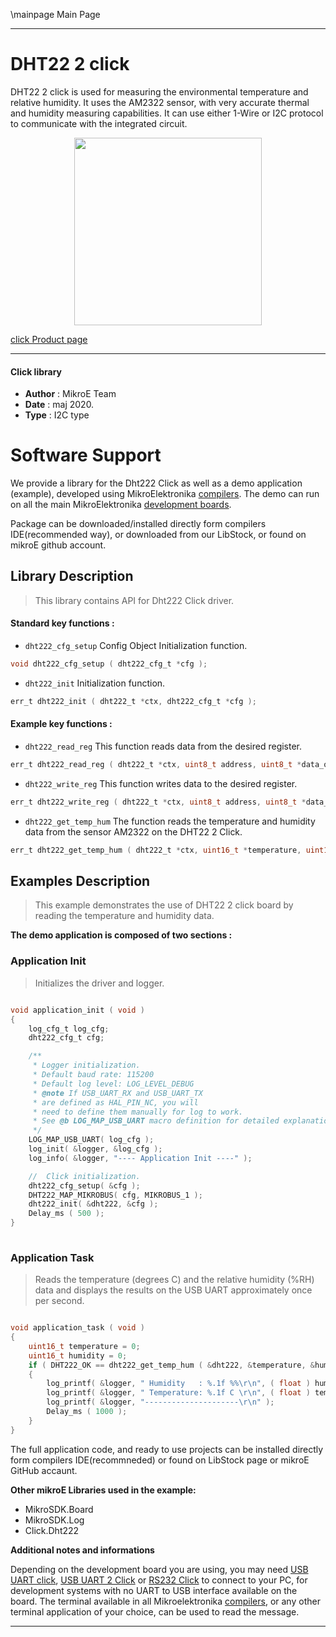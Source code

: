 \mainpage Main Page
 
---
# DHT22 2 click

DHT22 2 click is used for measuring the environmental temperature and relative humidity. It uses the AM2322 sensor, with very accurate thermal and humidity measuring capabilities. It can use either 1-Wire or I2C protocol to communicate with the integrated circuit.

<p align="center">
  <img src="https://download.mikroe.com/images/click_for_ide/dht222_click.png" height=300px>
</p>


[click Product page](https://www.mikroe.com/dht22-2-click)

---


#### Click library 

- **Author**        : MikroE Team
- **Date**          : maj 2020.
- **Type**          : I2C type


# Software Support

We provide a library for the Dht222 Click 
as well as a demo application (example), developed using MikroElektronika 
[compilers](https://shop.mikroe.com/compilers). 
The demo can run on all the main MikroElektronika [development boards](https://shop.mikroe.com/development-boards).

Package can be downloaded/installed directly form compilers IDE(recommended way), or downloaded from our LibStock, or found on mikroE github account. 

## Library Description

> This library contains API for Dht222 Click driver.

#### Standard key functions :

- `dht222_cfg_setup` Config Object Initialization function.
```c
void dht222_cfg_setup ( dht222_cfg_t *cfg ); 
```

- `dht222_init` Initialization function.
```c
err_t dht222_init ( dht222_t *ctx, dht222_cfg_t *cfg );
```

#### Example key functions :

- `dht222_read_reg` This function reads data from the desired register.
```c
err_t dht222_read_reg ( dht222_t *ctx, uint8_t address, uint8_t *data_out, uint8_t len );
```

- `dht222_write_reg` This function writes data to the desired register.
```c
err_t dht222_write_reg ( dht222_t *ctx, uint8_t address, uint8_t *data_in, uint8_t len );
```

- `dht222_get_temp_hum` The function reads the temperature and humidity data from the sensor AM2322 on the DHT22 2 Click.
```c
err_t dht222_get_temp_hum ( dht222_t *ctx, uint16_t *temperature, uint16_t *humidity );
```

## Examples Description

> This example demonstrates the use of DHT22 2 click board by reading the temperature and humidity data.

**The demo application is composed of two sections :**

### Application Init 

> Initializes the driver and logger.

```c

void application_init ( void )
{
    log_cfg_t log_cfg;
    dht222_cfg_t cfg;

    /** 
     * Logger initialization.
     * Default baud rate: 115200
     * Default log level: LOG_LEVEL_DEBUG
     * @note If USB_UART_RX and USB_UART_TX 
     * are defined as HAL_PIN_NC, you will 
     * need to define them manually for log to work. 
     * See @b LOG_MAP_USB_UART macro definition for detailed explanation.
     */
    LOG_MAP_USB_UART( log_cfg );
    log_init( &logger, &log_cfg );
    log_info( &logger, "---- Application Init ----" );

    //  Click initialization.
    dht222_cfg_setup( &cfg );
    DHT222_MAP_MIKROBUS( cfg, MIKROBUS_1 );
    dht222_init( &dht222, &cfg );
    Delay_ms ( 500 );
}
  
```

### Application Task

> Reads the temperature (degrees C) and the relative humidity (%RH) data and displays the results on the USB UART approximately once per second.

```c

void application_task ( void )
{
    uint16_t temperature = 0;
    uint16_t humidity = 0;
    if ( DHT222_OK == dht222_get_temp_hum ( &dht222, &temperature, &humidity ) )
    {
        log_printf( &logger, " Humidity   : %.1f %%\r\n", ( float ) humidity / 10 );
        log_printf( &logger, " Temperature: %.1f C \r\n", ( float ) temperature / 10 );
        log_printf( &logger, "---------------------\r\n" );
        Delay_ms ( 1000 );
    }
}

``` 

The full application code, and ready to use projects can be  installed directly form compilers IDE(recommneded) or found on LibStock page or mikroE GitHub accaunt.

**Other mikroE Libraries used in the example:** 

- MikroSDK.Board
- MikroSDK.Log
- Click.Dht222

**Additional notes and informations**

Depending on the development board you are using, you may need 
[USB UART click](https://shop.mikroe.com/usb-uart-click), 
[USB UART 2 Click](https://shop.mikroe.com/usb-uart-2-click) or 
[RS232 Click](https://shop.mikroe.com/rs232-click) to connect to your PC, for 
development systems with no UART to USB interface available on the board. The 
terminal available in all Mikroelektronika 
[compilers](https://shop.mikroe.com/compilers), or any other terminal application 
of your choice, can be used to read the message.



---
